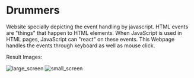 # Drummers

Website specially depicting the event handling by javascript.
HTML events are "things" that happen to HTML elements.
When JavaScript is used in HTML pages, JavaScript can "react" on these events.
This Webpage handles the events through keyboard as well as mouse click.

Result Images:
 
![large_screen](https://user-images.githubusercontent.com/90596719/167894104-ad568148-c184-43c5-a954-60c6e6600277.jpg)
![small_screen](https://user-images.githubusercontent.com/90596719/167894115-72d144fb-09f0-442f-b6b3-78dbb4777f4b.jpg)
